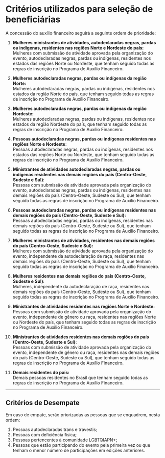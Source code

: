 # Critérios utilizados para seleção de beneficiárias

A concessão do auxílio financeiro seguirá a seguinte ordem de prioridade:

1. **Mulheres ministrantes de atividades, autodeclaradas negras, pardas ou indígenas, residentes nas regiões Norte e Nordeste do país:**  
Mulheres com submissão de atividade aprovada pela organização do evento, autodeclaradas negras, pardas ou indígenas, residentes nos estados das regiões Norte ou Nordeste, que tenham seguido todas as regras de inscrição no Programa de Auxílio Financeiro.

2. **Mulheres autodeclaradas negras, pardas ou indígenas da região Norte:**  
Mulheres autodeclaradas negras, pardas ou indígenas, residentes nos estados da região Norte do país, que tenham seguido todas as regras de inscrição no Programa de Auxílio Financeiro.

3. **Mulheres autodeclaradas negras, pardas ou indígenas da região Nordeste:**  
Mulheres autodeclaradas negras, pardas ou indígenas, residentes nos estados da região Nordeste do país, que tenham seguido todas as regras de inscrição no Programa de Auxílio Financeiro.

4. **Pessoas autodeclaradas negras, pardas ou indígenas residentes nas regiões Norte e Nordeste:**  
Pessoas autodeclaradas negras, pardas ou indígenas, residentes nos estados das regiões Norte ou Nordeste, que tenham seguido todas as regras de inscrição no Programa de Auxílio Financeiro.

5. **Ministrantes de atividades autodeclaradas negras, pardas ou indígenas residentes nas demais regiões do país (Centro-Oeste, Sudeste e Sul):**  
Pessoas com submissão de atividade aprovada pela organização do evento, autodeclaradas negras, pardas ou indígenas, residentes nas demais regiões do país (Centro-Oeste, Sudeste ou Sul), que tenham seguido todas as regras de inscrição no Programa de Auxílio Financeiro.

6. **Pessoas autodeclaradas negras, pardas ou indígenas residentes nas demais regiões do país (Centro-Oeste, Sudeste e Sul):**  
Pessoas autodeclaradas negras, pardas ou indígenas, residentes nas demais regiões do país (Centro-Oeste, Sudeste ou Sul), que tenham seguido todas as regras de inscrição no Programa de Auxílio Financeiro.

7. **Mulheres ministrantes de atividades, residentes nas demais regiões do país (Centro-Oeste, Sudeste e Sul):**  
Mulheres com submissão de atividade aprovada pela organização do evento, independente da autodeclaração de raça, residentes nas demais regiões do país (Centro-Oeste, Sudeste ou Sul), que tenham seguido todas as regras de inscrição no Programa de Auxílio Financeiro.

8. **Mulheres residentes nas demais regiões do país (Centro-Oeste, Sudeste e Sul):**  
Mulheres, independente da autodeclaração de raça, residentes nas demais regiões do país (Centro-Oeste, Sudeste ou Sul), que tenham seguido todas as regras de inscrição no Programa de Auxílio Financeiro.

9. **Ministrantes de atividades residentes nas regiões Norte e Nordeste:**  
Pessoas com submissão de atividade aprovada pela organização do evento, independente de gênero ou raça, residentes nas regiões Norte ou Nordeste do país, que tenham seguido todas as regras de inscrição no Programa de Auxílio Financeiro.

10. **Ministrantes de atividades residentes nas demais regiões do país (Centro-Oeste, Sudeste e Sul):**  
Pessoas com submissão de atividade aprovada pela organização do evento, independente de gênero ou raça, residentes nas demais regiões do país (Centro-Oeste, Sudeste ou Sul), que tenham seguido todas as regras de inscrição no Programa de Auxílio Financeiro.

11. **Demais residentes do país:**  
Demais pessoas residentes no Brasil que tenham seguido todas as regras de inscrição no Programa de Auxílio Financeiro.

---

## Critérios de Desempate

Em caso de empate, serão priorizadas as pessoas que se enquadrem, nesta ordem:

1. Pessoas autodeclaradas trans e travestis;
2. Pessoas com deficiência física;
3. Pessoas pertencentes à comunidade LGBTQIAPN+;
4. Pessoas que estão participando do evento pela primeira vez ou que tenham o menor número de participações em edições anteriores.
